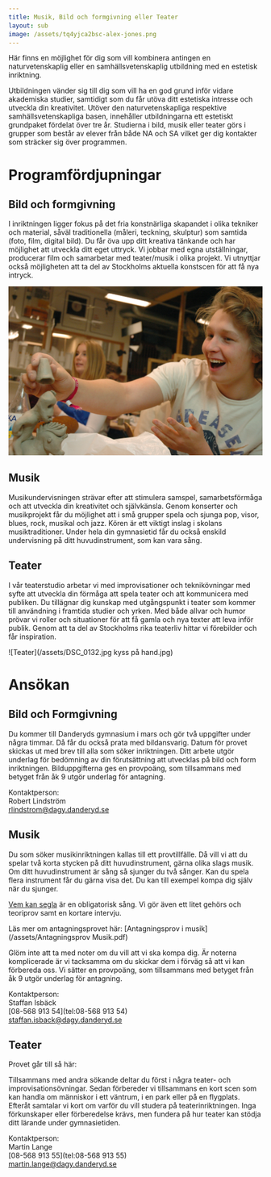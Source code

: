 ```yaml
---
title: Musik, Bild och formgivning eller Teater
layout: sub
image: /assets/tq4yjca2bsc-alex-jones.png
---
```


Här finns en möjlighet för dig som vill kombinera antingen en naturvetenskaplig eller en samhällsvetenskaplig utbildning med en estetisk inriktning.

Utbildningen vänder sig till dig som vill ha en god grund inför vidare akademiska studier, samtidigt som du får utöva ditt estetiska intresse och utveckla din kreativitet. Utöver den naturvetenskapliga respektive samhällsvetenskapliga basen, innehåller utbildningarna ett estetiskt grundpaket fördelat över tre år. Studierna i bild, musik eller teater görs i grupper som består av elever från både NA och SA vilket ger dig kontakter som sträcker sig över programmen.

# Programfördjupningar

## Bild och formgivning

I inriktningen ligger fokus på det fria konstnärliga skapandet i olika tekniker och material, såväl traditionella (måleri, teckning, skulptur) som samtida (foto, film, digital bild). Du får öva upp ditt kreativa tänkande och har möjlighet att utveckla ditt eget uttryck. Vi jobbar med egna utställningar, producerar film och samarbetar med teater/musik i olika projekt. Vi utnyttjar också möjligheten att ta del av Stockholms aktuella konstscen för att få nya intryck.

![Bildsal](/assets/bildsal.jpg)

## Musik

Musikundervisningen strävar efter att stimulera samspel, samarbetsförmåga och att utveckla din kreativitet och självkänsla. Genom konserter och musikprojekt får du möjlighet att i små grupper spela och sjunga pop, visor, blues, rock, musikal och jazz. Kören är ett viktigt inslag i skolans musiktraditioner. Under hela din gymnasietid får du också enskild undervisning på ditt huvudinstrument, som kan vara sång.

## Teater

I vår teaterstudio arbetar vi med improvisationer och teknikövningar med syfte att utveckla din förmåga att spela teater och att kommunicera med publiken. Du tillägnar dig kunskap med utgångspunkt i teater som kommer till användning i framtida studier och yrken. Med både allvar och humor prövar vi roller och situationer för att få gamla och nya texter att leva inför publik. Genom att ta del av Stockholms rika teaterliv hittar vi förebilder och får inspiration.

![Teater](/assets/DSC_0132.jpg kyss på hand.jpg)

# Ansökan

## Bild och Formgivning

Du kommer till Danderyds gymnasium i mars och gör två uppgifter under några timmar. Då får du också prata med bildansvarig. Datum för provet skickas ut med brev till alla som söker inriktningen. Ditt arbete utgör underlag för bedömning av din förutsättning att utvecklas på bild och form inriktningen. Bilduppgifterna ges en provpoäng, som tillsammans med betyget från åk 9 utgör underlag för antagning.

Kontaktperson:<br>
Robert Lindström<br>
[rlindstrom@dagy.danderyd.se](mailto:rlindstrom@dagy.danderyd.se)

## Musik

Du som söker musikinriktningen kallas till ett provtillfälle. Då vill vi att du spelar två korta stycken på ditt huvudinstrument, gärna olika slags musik. Om ditt huvudinstrument är sång så sjunger du två sånger. Kan du spela flera instrument får du gärna visa det. Du kan till exempel kompa dig själv när du sjunger.

[Vem kan segla](/assets/VemKanSeglaförutanVind.pdf) är en obligatorisk sång. Vi gör även ett litet gehörs och teoriprov samt en kortare intervju.

Läs mer om antagningsprovet här: [Antagningsprov i musik](/assets/Antagningsprov Musik.pdf)

Glöm inte att ta med noter om du vill att vi ska kompa dig. Är noterna komplicerade är vi tacksamma om du skickar dem i förväg så att vi kan förbereda oss. Vi sätter en provpoäng, som tillsammans med betyget från åk 9 utgör underlag för antagning.

Kontaktperson:<br>
Staffan Isbäck<br>
[08-568 913 54](tel:08-568 913 54)<br>
[staffan.isback@dagy.danderyd.se](mailto:staffan.isback@dagy.danderyd.se)

## Teater

Provet går till så här:

Tillsammans med andra sökande deltar du först i några teater- och improvisationsövningar. Sedan förbereder vi tillsammans en kort scen som kan handla om människor i ett väntrum, i en park eller på en flygplats. Efteråt samtalar vi kort om varför du vill studera på teaterinriktningen. Inga förkunskaper eller förberedelse krävs, men fundera på hur teater kan stödja ditt lärande under gymnasietiden.

Kontaktperson:<br>
Martin Lange<br>
[08-568 913 55](tel:08-568 913 55)<br>
[martin.lange@dagy.danderyd.se](mailto:martin.lange@dagy.danderyd.se)
